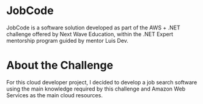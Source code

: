 # JobCode
JobCode is a software solution developed as part of the AWS + .NET challenge offered by Next Wave Education, within the .NET Expert mentorship program guided by mentor Luis Dev.

# About the Challenge

For this cloud developer project, I decided to develop a job search software using the main knowledge required by this challenge and Amazon Web Services as the main cloud resources.
